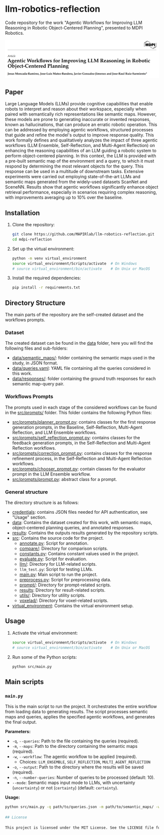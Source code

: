 # llm-robotics-reflection

Code repository for the work "Agentic Workflows for Improving LLM Reasoning in Robotic Object-Centered Planning", presented to MDPI Robotics.

![Paper title: Agentic Workflows for Improving LLM Reasoning in Robotic Object-Centered Planning](images/paper_title.png)

## Paper

Large Language Models (LLMs) provide cognitive capabilities that enable robots to interpret and reason about their workspace, especially when paired with semantically rich representations like semantic maps.
However, these models are prone to generating inaccurate or invented responses, known as hallucinations, that can produce an erratic robotic operation.
This can be addressed by employing agentic workflows, structured processes that guide and refine the model's output to improve response quality.
This work formally defines and qualitatively analyzes the impact of three agentic workflows (LLM Ensemble, Self-Reflection, and Multi-Agent Reflection) on enhancing the reasoning capabilities of an LLM guiding a robotic system to perform object-centered planning.
In this context, the LLM is provided with a pre-built semantic map of the environment and a query, 
to which it must respond by determining the most relevant objects for the query.
This response can be used in a multitude of downstream tasks.
Extensive experiments were carried out employing state-of-the-art LLMs and semantic maps generated from the widely-used datasets ScanNet and SceneNN.
Results show that agentic workflows significantly enhance object retrieval performance, especially in scenarios requiring complex reasoning, with improvements averaging up to 10% over the baseline.

## Installation

1. Clone the repository:
    ```sh
    git clone https://github.com/MAPIRlab/llm-robotics-reflection.git
    cd mdpi-reflection
    ```

2. Set up the virtual environment:
    ```sh
    python -m venv virtual_environment
    source virtual_environment/Scripts/activate  # On Windows
    # source virtual_environment/bin/activate    # On Unix or MacOS
    ```

3. Install the required dependencies:
    ```sh
    pip install -r requirements.txt
    ```

## Directory Structure

The main parts of the repository are the self-created dataset and the workflows prompts.

### Dataset

The created dataset can be found in the [data](https://github.com/MAPIRlab/llm-robotics-reflection/tree/main/data) folder, here you will find the following files and sub-folders:
- [data/semantic_maps/](https://github.com/MAPIRlab/llm-robotics-reflection/tree/main/data/semantic_maps): folder containing the semantic maps used in the study, in JSON format.
- [data/queries.yaml](https://github.com/MAPIRlab/llm-robotics-reflection/blob/main/data/queries.yaml): YAML file containing all the queries considered in this work.
- [data/responses/](https://github.com/MAPIRlab/llm-robotics-reflection/tree/main/data/responses): folder containing the ground truth responses for each semantic map-query pair.

### Workflows Prompts

The prompts used in each stage of the considered workflows can be found in the [src/prompts/](https://github.com/MAPIRlab/llm-robotics-reflection/tree/main/data) folder. This folder contains the following Python files:
- [src/prompts/planner_prompt.py](https://github.com/MAPIRlab/llm-robotics-reflection/tree/main/src/prompts/planner_prompt.py): contains classes for the first response generation prompts, in the Baseline, Self-Reflection, Multi-Agent Reflection, and LLM Ensemble workflows.
- [src/prompts/self_reflection_prompt.py](https://github.com/MAPIRlab/llm-robotics-reflection/tree/main/src/prompts/self_reflection_prompt.py): contains classes for the feedback generation prompts, in the Self-Reflection and Multi-Agent Reflection workflows.
- [src/prompts/correction_prompt.py](https://github.com/MAPIRlab/llm-robotics-reflection/tree/main/src/prompts/self_reflection_prompt.py): contains classes for the response refinement process, in the Self-Reflection and Multi-Agent Reflection workflows.
- [src/prompts/chooser_prompt.py](https://github.com/MAPIRlab/llm-robotics-reflection/tree/main/src/prompts/self_reflection_prompt.py): contain classes for the evaluator prompt in the LLM Ensemble workflow.
- [src/prompts/prompt.py](https://github.com/MAPIRlab/llm-robotics-reflection/tree/main/src/prompts/prompt.py): abstract class for a prompt.

### General structure

The directory structure is as follows:

- [credentials](https://github.com/MAPIRlab/llm-robotics-reflection/tree/main/credentials): contains JSON files needed for API authentication, see "Usage" section.
- [data](https://github.com/MAPIRlab/llm-robotics-reflection/tree/main/data): Contains the dataset created for this work, with semantic maps, object-centered planning queries, and annotated responses.
- [results](https://github.com/MAPIRlab/llm-robotics-reflection/tree/main/results): Contains the outputs results generated by the repository scripts.
- [src](https://github.com/MAPIRlab/llm-robotics-reflection/tree/main/src): Contains the source code for the project.
  - [annotate.py](https://github.com/MAPIRlab/llm-robotics-reflection/tree/main/src/annotate.py): Script for annotation.
  - [compare/](https://github.com/MAPIRlab/llm-robotics-reflection/tree/main/src/compare): Directory for comparison scripts.
  - [constants.py](https://github.com/MAPIRlab/llm-robotics-reflection/tree/main/src/constants.py): Contains constant values used in the project.
  - [evaluate.py](https://github.com/MAPIRlab/llm-robotics-reflection/tree/main/src/evaluate.py): Script for evaluation.
  - [llm/](https://github.com/MAPIRlab/llm-robotics-reflection/tree/main/src/llm): Directory for LLM-related scripts.
  - `llm_test.py`: Script for testing LLMs.
  - [main.py](https://github.com/MAPIRlab/llm-robotics-reflection/tree/main/src/main.py): Main script to run the project.
  - [preprocess.py](https://github.com/MAPIRlab/llm-robotics-reflection/tree/main/src/preprocess.py): Script for preprocessing data.
  - [prompt/](https://github.com/MAPIRlab/llm-robotics-reflection/tree/main/src/prompt): Directory for prompt-related scripts.
  - [results](https://github.com/MAPIRlab/llm-robotics-reflection/tree/main/src/results): Directory for result-related scripts.
  - [utils/](https://github.com/MAPIRlab/llm-robotics-reflection/tree/main/src/utils): Directory for utility scripts.
  - [voxelad/](https://github.com/MAPIRlab/llm-robotics-reflection/tree/main/src/voxeland): Directory for voxel-related scripts.
- [virtual_environment](https://github.com/MAPIRlab/llm-robotics-reflection/tree/main/src/virtual_environment): Contains the virtual environment setup.

## Usage

1. Activate the virtual environment:
    ```sh
    source virtual_environment/Scripts/activate  # On Windows
    # source virtual_environment/bin/activate    # On Unix or MacOS
    ```

2. Run some of the Python scripts:
    ```sh
    python src/main.py
    ```

## Main scripts

### `main.py`

This is the main script to run the project. It orchestrates the entire workflow from loading data to generating results. The script processes semantic maps and queries, applies the specified agentic workflows, and generates the final output.

**Parameters:**
- `-q`, `--queries`: Path to the file containing the queries (required).
- `-m`, `--maps`: Path to the directory containing the semantic maps (required).
- `-w`, `--workflow`: The agentic workflow to be applied (required).
  - Choices: `LLM_ENSEMBLE`, `SELF_REFLECTION`, `MULTI_AGENT_REFLECTION`
- `-o`, `--output`: Path to the directory where the results will be saved (required).
- `-n`, `--number-queries`: Number of queries to be processed (default: 10).
- `--mode`: Semantic maps input mode to LLMs, with uncertainty (`uncertainty`) or not (`certainty`) (default: `certainty`).

**Usage:**
```sh
python src/main.py -q path/to/queries.json -m path/to/semantic_maps/ -w LLM_ENSEMBLE -o path/to/output/ --number-queries 10 --mode certainty

## License

This project is licensed under the MIT License. See the LICENSE file for details.